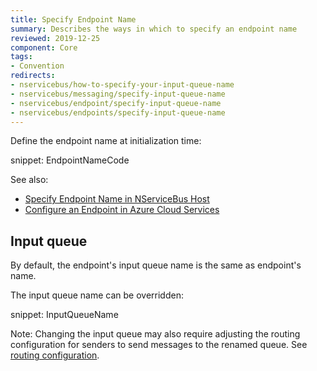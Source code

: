 ```yaml
---
title: Specify Endpoint Name
summary: Describes the ways in which to specify an endpoint name
reviewed: 2019-12-25
component: Core
tags:
- Convention
redirects:
- nservicebus/how-to-specify-your-input-queue-name
- nservicebus/messaging/specify-input-queue-name
- nservicebus/endpoint/specify-input-queue-name
- nservicebus/endpoints/specify-input-queue-name
---
```



Define the endpoint name at initialization time:

snippet: EndpointNameCode

See also:
 
 * [Specify Endpoint Name in NServiceBus Host](/nservicebus/hosting/nservicebus-host/#endpoint-configuration-endpoint-name)
 * [Configure an Endpoint in Azure Cloud Services](/nservicebus/hosting/cloud-services-host/configuration.md#configuring-an-endpoint)


## Input queue

By default, the endpoint's input queue name is the same as endpoint's name.

The input queue name can be overridden:

snippet: InputQueueName

Note: Changing the input queue may also require adjusting the routing configuration for senders to send messages to the renamed queue. See [routing configuration](/nservicebus/messaging/routing.md).